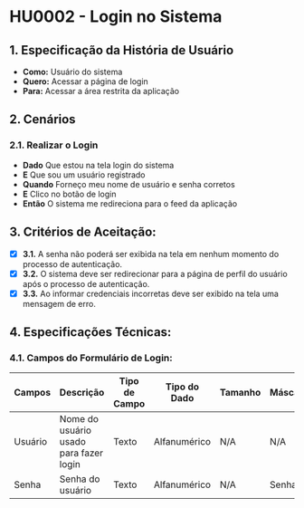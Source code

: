# HU0002 - Login no Sistema

## 1. Especificação da História de Usuário

- **Como:** Usuário do sistema
- **Quero:** Acessar a página de login
- **Para:** Acessar a área restrita da aplicação

## 2. Cenários

### **2.1. Realizar o Login**

- **Dado** Que estou na tela login do sistema
- **E** Que sou um usuário registrado
- **Quando** Forneço meu nome de usuário e senha corretos
- **E** Clico no botão de login
- **Então** O sistema me redireciona para o feed da aplicação

## 3. Critérios de Aceitação:

- [x] **3.1.** A senha não poderá ser exibida na tela em nenhum momento do processo de autenticação.
- [x] **3.2.** O sistema deve ser redirecionar para a página de perfil do usuário após o processo de autenticação.
- [x] **3.3.** Ao informar credenciais incorretas deve ser exibido na tela uma mensagem de erro.

## 4. Especificações Técnicas:

### 4.1. Campos do Formulário de Login:

| Campos  | Descrição                              | Tipo de Campo | Tipo do Dado | Tamanho | Máscara | Editável | Obrigatório | Regras |
| ------- | -------------------------------------- | ------------- | ------------ | ------- | ------- | -------- | ----------- | ------ |
| Usuário | Nome do usuário usado para fazer login | Texto         | Alfanumérico | N/A     | N/A     | S        | S           | N/A    |
| Senha   | Senha do usuário                       | Texto         | Alfanumérico | N/A     | Senha   | S        | S           | N/A    |
